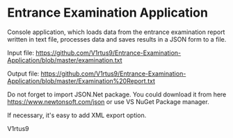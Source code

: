 # Entrance Examination Application

 Console application, which loads data from the entrance examination report written in text file, processes data and saves results in a JSON form to a file.
 
 Input file:  https://github.com/V1rtus9/Entrance-Examination-Application/blob/master/examination.txt
 
 Output file: https://github.com/V1rtus9/Entrance-Examination-Application/blob/master/Examination%20Report.txt
 
 Do not forget to import JSON.Net package. You could download it from here https://www.newtonsoft.com/json or use VS NuGet Package manager.

If necessary, it's easy to add XML export option.

V1rtus9
